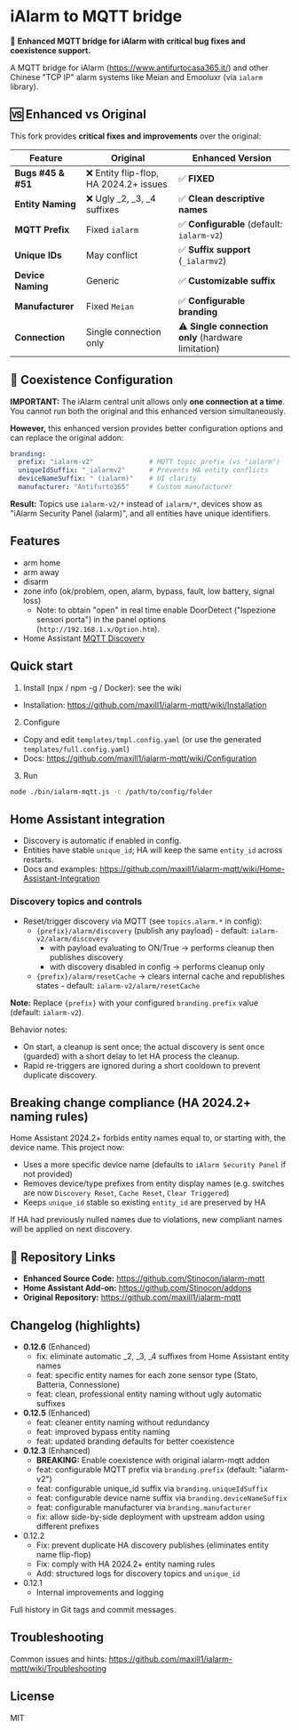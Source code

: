 # iAlarm to MQTT bridge

🚀 **Enhanced MQTT bridge for iAlarm with critical bug fixes and coexistence support.**

A MQTT bridge for iAlarm (https://www.antifurtocasa365.it/) and other Chinese "TCP IP" alarm systems like Meian and Emooluxr (via `ialarm` library).

## 🆚 Enhanced vs Original

This fork provides **critical fixes and improvements** over the original:

| Feature | Original | Enhanced Version |
|---------|----------|------------------|
| **Bugs #45 & #51** | ❌ Entity flip-flop, HA 2024.2+ issues | ✅ **FIXED** |
| **Entity Naming** | ❌ Ugly _2, _3, _4 suffixes | ✅ **Clean descriptive names** |
| **MQTT Prefix** | Fixed `ialarm` | ✅ **Configurable** (default: `ialarm-v2`) |
| **Unique IDs** | May conflict | ✅ **Suffix support** (`_ialarmv2`) |
| **Device Naming** | Generic | ✅ **Customizable suffix** |
| **Manufacturer** | Fixed `Meian` | ✅ **Configurable branding** |
| **Connection** | Single connection only | ⚠️ **Single connection only** (hardware limitation) |

## 🔧 Coexistence Configuration

**IMPORTANT:** The iAlarm central unit allows only **one connection at a time**. You cannot run both the original and this enhanced version simultaneously.

**However,** this enhanced version provides better configuration options and can replace the original addon:

```yaml
branding:
  prefix: "ialarm-v2"              # MQTT topic prefix (vs "ialarm")
  uniqueIdSuffix: "_ialarmv2"      # Prevents HA entity conflicts  
  deviceNameSuffix: " (ialarm)"    # UI clarity
  manufacturer: "Antifurto365"     # Custom manufacturer
```

**Result:** Topics use `ialarm-v2/*` instead of `ialarm/*`, devices show as "iAlarm Security Panel (ialarm)", and all entities have unique identifiers.

## Features
- arm home
- arm away
- disarm
- zone info (ok/problem, open, alarm, bypass, fault, low battery, signal loss)
  - Note: to obtain "open" in real time enable DoorDetect ("Ispezione sensori porta") in the panel options (`http://192.168.1.x/Option.htm`).
- Home Assistant [MQTT Discovery](https://www.home-assistant.io/docs/mqtt/discovery/)

## Quick start
1) Install (npx / npm -g / Docker): see the wiki
- Installation: https://github.com/maxill1/ialarm-mqtt/wiki/Installation

2) Configure
- Copy and edit `templates/tmpl.config.yaml` (or use the generated `templates/full.config.yaml`)
- Docs: https://github.com/maxill1/ialarm-mqtt/wiki/Configuration

3) Run
```bash
node ./bin/ialarm-mqtt.js -c /path/to/config/folder
```

## Home Assistant integration
- Discovery is automatic if enabled in config.
- Entities have stable `unique_id`; HA will keep the same `entity_id` across restarts.
- Docs and examples: https://github.com/maxill1/ialarm-mqtt/wiki/Home-Assistant-Integration

### Discovery topics and controls
- Reset/trigger discovery via MQTT (see `topics.alarm.*` in config):
  - `{prefix}/alarm/discovery` (publish any payload) - default: `ialarm-v2/alarm/discovery`
    - with payload evaluating to ON/True → performs cleanup then publishes discovery
    - with discovery disabled in config → performs cleanup only
  - `{prefix}/alarm/resetCache` → clears internal cache and republishes states - default: `ialarm-v2/alarm/resetCache`

**Note:** Replace `{prefix}` with your configured `branding.prefix` value (default: `ialarm-v2`).

Behavior notes:
- On start, a cleanup is sent once; the actual discovery is sent once (guarded) with a short delay to let HA process the cleanup.
- Rapid re-triggers are ignored during a short cooldown to prevent duplicate discovery.

## Breaking change compliance (HA 2024.2+ naming rules)
Home Assistant 2024.2+ forbids entity names equal to, or starting with, the device name. This project now:
- Uses a more specific device name (defaults to `iAlarm Security Panel` if not provided)
- Removes device/type prefixes from entity display names (e.g. switches are now `Discovery Reset`, `Cache Reset`, `Clear Triggered`)
- Keeps `unique_id` stable so existing `entity_id` are preserved by HA

If HA had previously nulled names due to violations, new compliant names will be applied on next discovery.

## 🔗 Repository Links

- **Enhanced Source Code:** https://github.com/Stinocon/ialarm-mqtt
- **Home Assistant Add-on:** https://github.com/Stinocon/addons
- **Original Repository:** https://github.com/maxill1/ialarm-mqtt

## Changelog (highlights)
- **0.12.6** (Enhanced)
  - fix: eliminate automatic _2, _3, _4 suffixes from Home Assistant entity names
  - feat: specific entity names for each zone sensor type (Stato, Batteria, Connessione)
  - feat: clean, professional entity naming without ugly automatic suffixes
- **0.12.5** (Enhanced)
  - feat: cleaner entity naming without redundancy
  - feat: improved bypass entity naming
  - feat: updated branding defaults for better coexistence
- **0.12.3** (Enhanced)
  - **BREAKING:** Enable coexistence with original ialarm-mqtt addon
  - feat: configurable MQTT prefix via `branding.prefix` (default: "ialarm-v2")
  - feat: configurable unique_id suffix via `branding.uniqueIdSuffix` 
  - feat: configurable device name suffix via `branding.deviceNameSuffix`
  - feat: configurable manufacturer via `branding.manufacturer`
  - fix: allow side-by-side deployment with upstream addon using different prefixes
- 0.12.2
  - Fix: prevent duplicate HA discovery publishes (eliminates entity name flip-flop)
  - Fix: comply with HA 2024.2+ entity naming rules
  - Add: structured logs for discovery topics and `unique_id`
- 0.12.1
  - Internal improvements and logging

Full history in Git tags and commit messages.

## Troubleshooting
Common issues and hints: https://github.com/maxill1/ialarm-mqtt/wiki/Troubleshooting

## License
MIT
